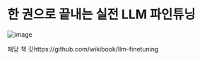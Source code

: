 # 한 권으로 끝내는 실전 LLM 파인튜닝

![image](https://github.com/user-attachments/assets/41f776a1-c2bd-4a2c-a7c5-0b79653582ee)


해당 책 깃https://github.com/wikibook/llm-finetuning
